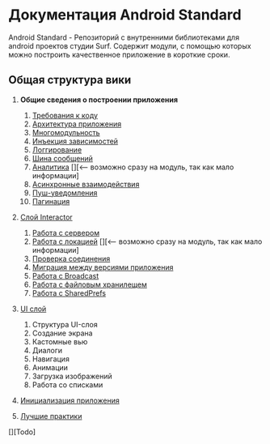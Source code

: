 Документация Android Standard
=============================

Android Standard - Репозиторий с внутренними библиотеками для android проектов студии Surf.
Содержит модули, с помощью которых можно построить качественное приложение
в короткие сроки.

Общая структура вики
--------------------

1. **Общие сведения о построении приложения**
    1. [Требования к коду](common/code_organization.md)
    1. [Архитектура приложения](common/architect.md)
    1. [Многомодульность](common/common_info.md)
    1. [Инъекция зависимостей](common/di.md)
    1. [Логгирование](common/logging.md)
    1. [Шина сообщений](common/event_bus.md)
    1. [Аналитика](common/analytics.md) [][<-- возможно сразу на модуль, так как мало информации]
    1. [Асинхронные взаимодействия](common/async.md)
    1. [Пуш-уведомления](../push/README.md)
    1. [Пагинация](common/pagin.md)

1. [Слой Interactor](interactor/interactor.md)
    1. [Работа с сервером]()
    1. [Работа с локацией](common/locatiom.md) [][<-- возможно сразу на модуль, так как мало информации]
    1. [Проверка соединения](../connection/README.md)
    1. [Миграция между версиями приложения](../app-migration/README.md)
    1. [Работа с Broadcast]()
    1. [Работа с файловым хранилещем]()
    1. [Работа с SharedPrefs]()


1. [UI слой](ui/ui.md)
    1. Структура UI-слоя
    1. Создание экрана
    1. Кастомные вью
    1. Диалоги
    1. Навигация
    1. Анимации
    1. Загрузка изображений
    1. Работа со списками

1. [Инициализация приложения](../template-multimodule/README.md)

1. [Лучшие практики](best_practice.md)


[][Todo]
